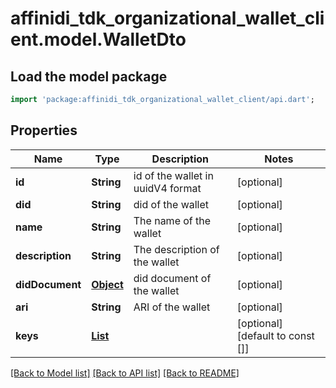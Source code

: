 # affinidi_tdk_organizational_wallet_client.model.WalletDto

## Load the model package

```dart
import 'package:affinidi_tdk_organizational_wallet_client/api.dart';
```

## Properties

| Name            | Type                                                  | Description                       | Notes                            |
| --------------- | ----------------------------------------------------- | --------------------------------- | -------------------------------- |
| **id**          | **String**                                            | id of the wallet in uuidV4 format | [optional]                       |
| **did**         | **String**                                            | did of the wallet                 | [optional]                       |
| **name**        | **String**                                            | The name of the wallet            | [optional]                       |
| **description** | **String**                                            | The description of the wallet     | [optional]                       |
| **didDocument** | [**Object**](.md)                                     | did document of the wallet        | [optional]                       |
| **ari**         | **String**                                            | ARI of the wallet                 | [optional]                       |
| **keys**        | [**List<WalletDtoKeysInner>**](WalletDtoKeysInner.md) |                                   | [optional] [default to const []] |

[[Back to Model list]](../README.md#documentation-for-models) [[Back to API list]](../README.md#documentation-for-api-endpoints) [[Back to README]](../README.md)
